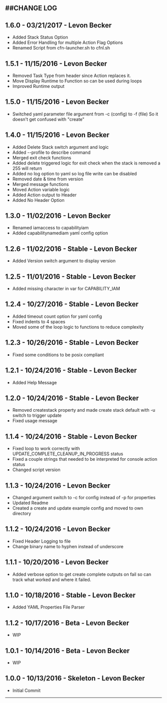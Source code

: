 ##CHANGE LOG
---

## 1.6.0 - 03/21/2017 - Levon Becker
* Added Stack Status Option
* Added Error Handling for multiple Action Flag Options
* Renamed Script from cfn-launcher.sh to cfnl.sh

## 1.5.1 - 11/15/2016 - Levon Becker
* Removed Task Type from header since Action replaces it.
* Move Display Runtime to Function so can be used during loops
* Improved Runtime output

## 1.5.0 - 11/15/2016 - Levon Becker
* Switched yaml parameter file argument from -c (config) to -f (file) So it doesn't get confused with "create"

## 1.4.0 - 11/15/2016 - Levon Becker
* Added Delete Stack switch argument and logic
* Added --profile to describe command
* Merged exit check functions
* Added delete triggered logic for exit check when the stack is removed a 255 will return
* Added no log option to yaml so log file write can be disabled
* Removed date & time from version
* Merged message functions
* Moved Action variable logic
* Added Action output to Header
* Added No Header Option

## 1.3.0 - 11/02/2016 - Levon Becker
* Renamed iamaccess to capabilityiam
* Added capabilitynamediam yaml config option

## 1.2.6 - 11/02/2016 - Stable - Levon Becker
* Added Version switch argument to display version

## 1.2.5 - 11/01/2016 - Stable - Levon Becker
* Added missing character in var for CAPABILITY_IAM

## 1.2.4 - 10/27/2016 - Stable - Levon Becker
* Added timeout count option for yaml config
* Fixed indents to 4 spaces
* Moved some of the loop logic to functions to reduce complexity

## 1.2.3 - 10/26/2016 - Stable - Levon Becker
* Fixed some conditions to be posix compliant

## 1.2.1 - 10/24/2016 - Stable - Levon Becker
* Added Help Message

## 1.2.0 - 10/24/2016 - Stable - Levon Becker
* Removed createstack property and made create stack default with -u switch to trigger update
* Fixed usage message

## 1.1.4 - 10/24/2016 - Stable - Levon Becker
* Fixed loop to work correctly with UPDATE_COMPLETE_CLEANUP_IN_PROGRESS status
* Fixed a couple strings that needed to be interpreted for console action status
* Changed script version

## 1.1.3 - 10/24/2016 - Levon Becker
* Changed argument switch to -c for config instead of -p for properties
* Updated Readme
* Created a create and update example config and moved to own directory

## 1.1.2 - 10/24/2016 - Levon Becker
* Fixed Header Logging to file
* Change binary name to hyphen instead of underscore

## 1.1.1 - 10/20/2016 - Levon Becker
* Added verbose option to get create complete outputs on fail so can track what worked and where it failed.

## 1.1.0 - 10/18/2016 - Stable - Levon Becker
* Added YAML Properties File Parser

## 1.1.2 - 10/17/2016 - Beta - Levon Becker
* WIP

## 1.0.1 - 10/14/2016 - Beta - Levon Becker
* WIP

## 1.0.0 - 10/13/2016 - Skeleton - Levon Becker
* Initial Commit

- - -